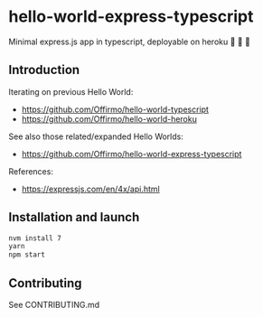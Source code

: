 # hello-world-express-typescript
Minimal express.js app in typescript, deployable on heroku :rooster: :koala: :dragon:


## Introduction

Iterating on previous Hello World:
* https://github.com/Offirmo/hello-world-typescript
* https://github.com/Offirmo/hello-world-heroku

See also those related/expanded Hello Worlds:
* https://github.com/Offirmo/hello-world-express-typescript

References:
* https://expressjs.com/en/4x/api.html


## Installation and launch
```bash
nvm install 7
yarn
npm start
```


## Contributing
See CONTRIBUTING.md
